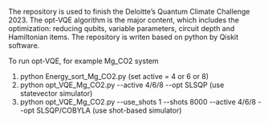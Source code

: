 The repository is used to finish the Deloitte’s Quantum Climate Challenge 2023.
The opt-VQE algorithm is the major content, which includes the optimization: reducing qubits, variable parameters, circuit depth and Hamiltonian items.
The repository is writen based on python by Qiskit software.

To run opt-VQE, for example Mg_CO2 system
1. python Energy_sort_Mg_CO2.py (set active = 4 or 6 or 8)
2. python opt_VQE_Mg_CO2.py --active 4/6/8 --opt SLSQP (use statevector simulator)
3. python opt_VQE_Mg_CO2.py --use_shots 1 --shots 8000 --active 4/6/8 --opt SLSQP/COBYLA (use shot-based simulator)
